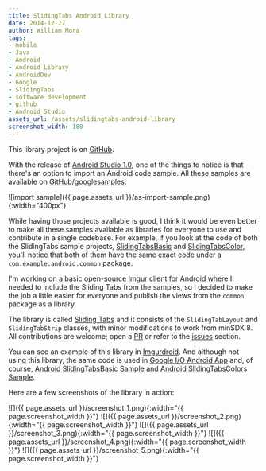 ```yaml
---
title: SlidingTabs Android Library
date: 2014-12-27
author: William Mora
tags:
- mobile
- Java
- Android
- Android Library
- AndroidDev
- Google
- SlidingTabs
- software development
- github
- Android Studio
assets_url: /assets/slidingtabs-android-library
screenshot_width: 180
---
```


This library project is on [GitHub](https://github.com/nispok/slidingtabs).

With the release of [Android Studio 1.0](http://android-developers.blogspot.com/2014/12/android-studio-10.html), one of the things to notice is that there's an option to import an Android code sample. All these samples are available on [GitHub/googlesamples](https://github.com/googlesamples).

![import sample]({{ page.assets_url }}/as-import-sample.png){:width="400px"}

<!--more-->
While having those projects available is good, I think it would be even better to make all these samples available as libraries for everyone to use and contribute in a single codebase. For example, if you look at the code of both the SlidingTabs sample projects, [SlidingTabsBasic](https://github.com/googlesamples/android-SlidingTabsBasic) and [SlidingTabsColor](https://github.com/googlesamples/android-SlidingTabsColors/), you'll notice that both of them have the same exact code under a `com.example.android.common` package.

I'm working on a basic [open-source Imgur client](https://github.com/nispok/imgurdroid) for Android where I needed to include the Sliding Tabs from the samples, so I decided to make the job a little easier for everyone and publish the views from the `common` package as a library.

The library is called [Sliding Tabs](https://github.com/nispok/slidingtabs) and it consists of the `SlidingTabLayout` and `SlidingTabStrip` classes, with minor modifications to work from minSDK 8. All contributions are welcome; open a [PR](https://github.com/nispok/slidingtabs/pulls) or refer to the [issues](https://github.com/nispok/slidingtabs/issues) section.

You can see an example of this library in [Imgurdroid](https://github.com/nispok/imgurdroid). And although not using this library, the same code is used in [Google I/O Android App](https://github.com/google/iosched) and, of course, [Android SlidingTabsBasic Sample](https://github.com/googlesamples/android-SlidingTabsBasic/) and [Android SlidingTabsColors Sample](https://github.com/googlesamples/android-SlidingTabsColors/).

Here are a few screenshots of the library in action:

![]({{ page.assets_url }}/screenshot_1.png){:width="{{ page.screenshot_width }}"}
![]({{ page.assets_url }}/screenshot_2.png){:width="{{ page.screenshot_width }}"}
![]({{ page.assets_url }}/screenshot_3.png){:width="{{ page.screenshot_width }}"}
![]({{ page.assets_url }}/screenshot_4.png){:width="{{ page.screenshot_width }}"}
![]({{ page.assets_url }}/screenshot_5.png){:width="{{ page.screenshot_width }}"}
